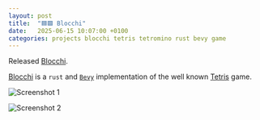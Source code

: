 ```yaml
---
layout: post
title:  "🟦🟩 Blocchi"
date:   2025-06-15 10:07:00 +0100
categories: projects blocchi tetris tetromino rust bevy game
---
```


Released [Blocchi](https://github.com/sanelli/blocchi).

 [Blocchi](https://github.com/sanelli/blocchi) is a `rust` and [`Bevy`](https://bevy.org) implementation of the well known [Tetris](https://en.wikipedia.org/wiki/Tetris) game.

![Screenshot 1](https://github.com/user-attachments/assets/0e472fc9-02dd-46ec-a308-b80b1cfa7abf)

![Screenshot 2](https://github.com/user-attachments/assets/54e26b29-5ef5-4d88-8a6e-d4b91090e3f4)
